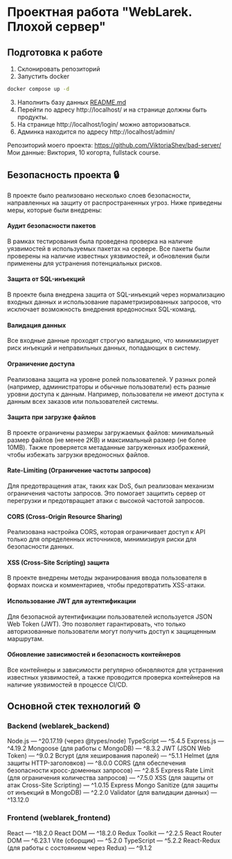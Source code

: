# Проектная работа "WebLarek. Плохой сервер"

## Подготовка к работе

1. Склонировать репозиторий
2. Запустить docker

```bash
docker compose up -d
```

3. Наполнить базу данных
   [README.md](.dump%2FREADME.md)
4. Перейти по адресу http://localhost/ и на странице должны быть продукты.
5. На странице http://localhost/login/ можно авторизоваться.
6. Админка находится по адресу http://localhost/admin/
   
Репозиторий моего проекта: https://github.com/ViktoriaShev/bad-server/
Мои данные: Виктория, 10 когорта, fullstack course.

## Безопасность проекта 🔒
В проекте было реализовано несколько слоев безопасности, направленных на защиту от распространенных угроз. Ниже приведены меры, которые были внедрены:

#### Аудит безопасности пакетов
В рамках тестирования была проведена проверка на наличие уязвимостей в используемых пакетах на сервере. Все пакеты были проверены на наличие известных уязвимостей, и обновления были применены для устранения потенциальных рисков.

#### Защита от SQL-инъекций
В проекте была внедрена защита от SQL-инъекций через нормализацию входных данных и использование параметризированных запросов, что исключает возможность внедрения вредоносных SQL-команд.

#### Валидация данных
Все входные данные проходят строгую валидацию, что минимизирует риск инъекций и неправильных данных, попадающих в систему.

#### Ограничение доступа
Реализована защита на уровне ролей пользователей. У разных ролей (например, администраторы и обычные пользователи) есть разные уровни доступа к данным. Например, пользователи не имеют доступа к данным всех заказов или пользователей системы.

#### Защита при загрузке файлов
В проекте ограничены размеры загружаемых файлов: минимальный размер файлов (не менее 2KB) и максимальный размер (не более 10MB). Также проверяется метаданные загруженных изображений, чтобы избежать загрузки вредоносных файлов.

#### Rate-Limiting (Ограничение частоты запросов)
Для предотвращения атак, таких как DoS, был реализован механизм ограничения частоты запросов. Это помогает защитить сервер от перегрузки и предотвращает атаки с высокой частотой запросов.

#### CORS (Cross-Origin Resource Sharing)
Реализована настройка CORS, которая ограничивает доступ к API только для определенных источников, минимизируя риски для безопасности данных.

#### XSS (Cross-Site Scripting) защита
В проекте внедрены методы экранирования ввода пользователя в формах поиска и комментариев, чтобы предотвратить XSS-атаки.

#### Использование JWT для аутентификации
Для безопасной аутентификации пользователей используется JSON Web Token (JWT). Это позволяет гарантировать, что только авторизованные пользователи могут получить доступ к защищенным маршрутам.

#### Обновление зависимостей и безопасность контейнеров
Все контейнеры и зависимости регулярно обновляются для устранения известных уязвимостей, а также проводится проверка контейнеров на наличие уязвимостей в процессе CI/CD.

## Основной стек технологий ⚙️

### Backend (weblarek_backend)

Node.js — ^20.17.19 (через @types/node)
TypeScript — ^5.4.5
Express.js — ^4.19.2
Mongoose (для работы с MongoDB) — ^8.3.2
JWT (JSON Web Token) — ^9.0.2
Bcrypt (для хеширования паролей) — ^5.1.1
Helmet (для защиты HTTP-заголовков) — ^8.0.0
CORS (для обеспечения безопасности кросс-доменных запросов) — ^2.8.5
Express Rate Limit (для ограничения количества запросов) — ^7.5.0
XSS (для защиты от атак Cross-Site Scripting) — ^1.0.15
Express Mongo Sanitize (для защиты от инъекций в MongoDB) — ^2.2.0
Validator (для валидации данных) — ^13.12.0

### Frontend (weblarek_frontend)
React — ^18.2.0
React DOM — ^18.2.0
Redux Toolkit — ^2.2.5
React Router DOM — ^6.23.1
Vite (сборщик) — ^5.2.0
TypeScript — ^5.2.2
React-Redux (для работы с состоянием через Redux) — ^9.1.2


